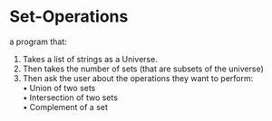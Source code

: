 # Set-Operations
a program that:
1. Takes a list of strings as a Universe.
2. Then takes the number of sets (that are subsets of the universe)
3. Then ask the user about the operations they want to perform:<br>
 • Union of two sets<br>
 • Intersection of two sets<br>
 • Complement of a set
